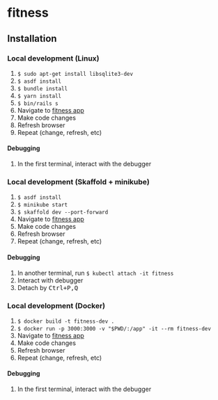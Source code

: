 # fitness

## Installation

### Local development (Linux)
1.  `$ sudo apt-get install libsqlite3-dev`
1.  `$ asdf install`
1.  `$ bundle install`
1.  `$ yarn install`
1.  `$ bin/rails s`
1.  Navigate to [fitness app](https://localhost:3000)
1.  Make code changes
1.  Refresh browser
1.  Repeat (change, refresh, etc)

#### Debugging
1.  In the first terminal, interact with the debugger

### Local development (Skaffold + minikube)
1.  `$ asdf install`
1.  `$ minikube start`
1.  `$ skaffold dev --port-forward`
1.  Navigate to [fitness app](https://localhost:3000)
1.  Make code changes
1.  Refresh browser
1.  Repeat (change, refresh, etc)

#### Debugging
1.  In another terminal, run `$ kubectl attach -it fitness`
1.  Interact with debugger
1.  Detach by <kbd>Ctrl+P,Q</kbd>

### Local development (Docker)
1.  `$ docker build -t fitness-dev .`
1.  `$ docker run -p 3000:3000 -v "$PWD/:/app" -it --rm fitness-dev`
1.  Navigate to [fitness app](https://localhost:3000)
1.  Make code changes
1.  Refresh browser
1.  Repeat (change, refresh, etc)

#### Debugging
1.  In the first terminal, interact with the debugger
